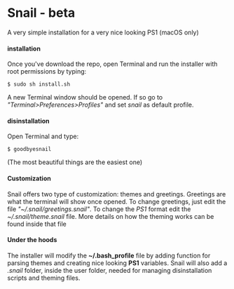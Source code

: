 # Snail - beta
A very simple installation for a very nice looking PS1 (macOS only)
#### installation
Once you've download the repo, open Terminal and run the installer with root permissions by typing:
```
$ sudo sh install.sh
```
A new Terminal window should be opened. If so go to *"Terminal>Preferences>Profiles"* and set *snail* as default profile.
#### disinstallation
Open Terminal and type:
```
$ goodbyesnail
```
(The most beautiful things are the easiest one)
#### Customization
Snail offers two type of customization: themes and greetings. Greetings are what the terminal will show once opened. To change greetings, just edit the file *"~/.snail/greetings.snail"*. To change the *PS1* format edit the *~/.snail/theme.snail* file. More details on how the theming works can be found inside that file
#### Under the hoods
The installer will modify the **~/.bash_profile** file by adding function for parsing themes and creating nice looking **PS1** variables. Snail will also add a *.snail* folder, inside the user folder, needed for managing disinstallation scripts and theming files.
